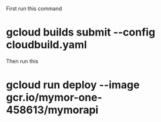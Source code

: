 First run this command
# gcloud builds submit --config cloudbuild.yaml  

Then run this 

# gcloud run deploy --image gcr.io/mymor-one-458613/mymorapi  
